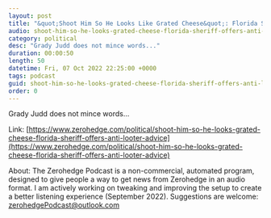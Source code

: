 ```yaml
---
layout: post
title: "&quot;Shoot Him So He Looks Like Grated Cheese&quot;: Florida Sheriff Offers Anti-Looter Advice"
audio: shoot-him-so-he-looks-grated-cheese-florida-sheriff-offers-anti-looter-advice-1
category: political
desc: "Grady Judd does not mince words..."
duration: 00:00:50
length: 50
datetime: Fri, 07 Oct 2022 22:25:00 +0000
tags: podcast
guid: shoot-him-so-he-looks-grated-cheese-florida-sheriff-offers-anti-looter-advice-0
order: 0
---
```

Grady Judd does not mince words...

Link: [https://www.zerohedge.com/political/shoot-him-so-he-looks-grated-cheese-florida-sheriff-offers-anti-looter-advice](https://www.zerohedge.com/political/shoot-him-so-he-looks-grated-cheese-florida-sheriff-offers-anti-looter-advice)

About: The Zerohedge Podcast is a non-commercial, automated program, designed to give people a way to get news from Zerohedge in an audio format.  I am actively working on tweaking and improving the setup to create a better listening experience (September 2022).  Suggestions are welcome: [zerohedgePodcast@outlook.com](mailto:zerohedgePodcast@outlook.com)